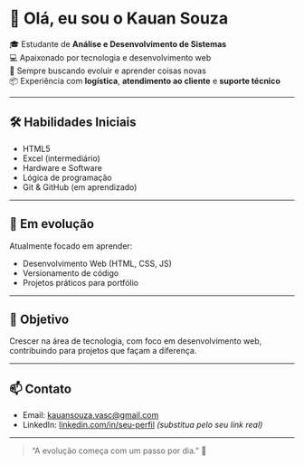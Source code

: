 # 👋 Olá, eu sou o Kauan Souza

🎓 Estudante de **Análise e Desenvolvimento de Sistemas**  
💻 Apaixonado por tecnologia e desenvolvimento web  
🧠 Sempre buscando evoluir e aprender coisas novas  
📦 Experiência com **logística**, **atendimento ao cliente** e **suporte técnico**

---

## 🛠️ Habilidades Iniciais

- HTML5  
- Excel (intermediário)  
- Hardware e Software  
- Lógica de programação  
- Git & GitHub (em aprendizado)

---

## 🚀 Em evolução

Atualmente focado em aprender:

- Desenvolvimento Web (HTML, CSS, JS)  
- Versionamento de código  
- Projetos práticos para portfólio  

---

## 🎯 Objetivo

Crescer na área de tecnologia, com foco em desenvolvimento web, contribuindo para projetos que façam a diferença.

---

## 📫 Contato

- Email: kauansouza.vasc@gmail.com  
- LinkedIn: [linkedin.com/in/seu-perfil](www.linkedin.com/in/kauandevads) *(substitua pelo seu link real)*  

---

> “A evolução começa com um passo por dia.” 🚀
